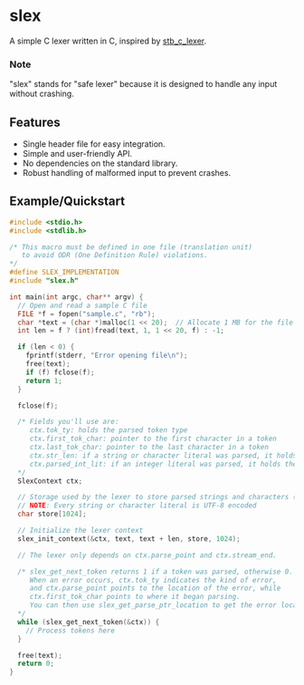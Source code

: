 # slex

A simple C lexer written in C, inspired by [stb_c_lexer](https://github.com/nothings/stb/blob/master/stb_c_lexer.h).

### Note

"slex" stands for "safe lexer" because it is designed to handle any input without crashing.

## Features

- Single header file for easy integration.
- Simple and user-friendly API.
- No dependencies on the standard library.
- Robust handling of malformed input to prevent crashes.

## Example/Quickstart

```c
#include <stdio.h>
#include <stdlib.h>

/* This macro must be defined in one file (translation unit)
   to avoid ODR (One Definition Rule) violations.
*/
#define SLEX_IMPLEMENTATION
#include "slex.h"

int main(int argc, char** argv) {
  // Open and read a sample C file 
  FILE *f = fopen("sample.c", "rb");
  char *text = (char *)malloc(1 << 20);  // Allocate 1 MB for the file content
  int len = f ? (int)fread(text, 1, 1 << 20, f) : -1;

  if (len < 0) {
    fprintf(stderr, "Error opening file\n");
    free(text);
    if (f) fclose(f);
    return 1;
  }

  fclose(f);

  /* Fields you'll use are:
     ctx.tok_ty: holds the parsed token type
     ctx.first_tok_char: pointer to the first character in a token
     ctx.last_tok_char: pointer to the last character in a token
     ctx.str_len: if a string or character literal was parsed, it holds the length in bytes
     ctx.parsed_int_lit: if an integer literal was parsed, it holds the parsed integer value (excluding the '-')
  */
  SlexContext ctx;

  // Storage used by the lexer to store parsed strings and characters (recommended to be 1024+ bytes)
  // NOTE: Every string or character literal is UTF-8 encoded
  char store[1024];

  // Initialize the lexer context
  slex_init_context(&ctx, text, text + len, store, 1024);

  // The lexer only depends on ctx.parse_point and ctx.stream_end.

  /* slex_get_next_token returns 1 if a token was parsed, otherwise 0.
     When an error occurs, ctx.tok_ty indicates the kind of error,
     and ctx.parse_point points to the location of the error, while
     ctx.first_tok_char points to where it began parsing.
     You can then use slex_get_parse_ptr_location to get the error location.
  */
  while (slex_get_next_token(&ctx)) {
    // Process tokens here
  }

  free(text);
  return 0;
}
```
